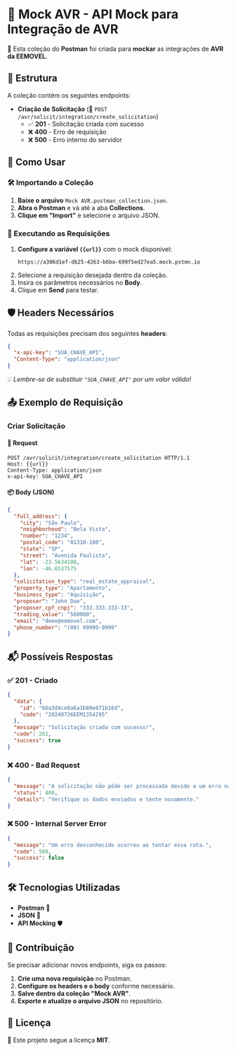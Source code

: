 # 📌 Mock AVR - API Mock para Integração de AVR  

🚀 Esta coleção do **Postman** foi criada para **mockar** as integrações de **AVR da EEMOVEL**.  

## 📂 Estrutura  

A coleção contém os seguintes endpoints:  

- **Criação de Solicitação** (📌 `POST /avr/solicit/integration/create_solicitation`)  
  - ✅ **201** - Solicitação criada com sucesso  
  - ❌ **400** - Erro de requisição  
  - ❌ **500** - Erro interno do servidor  

## 🔧 Como Usar  

### 🛠️ Importando a Coleção  

1. **Baixe o arquivo** `Mock AVR.postman_collection.json`.  
2. **Abra o Postman** e vá até a aba **Collections**.  
3. **Clique em "Import"** e selecione o arquivo JSON.  

### 📝 Executando as Requisições  

1. **Configure a variável `{{url}}`** com o mock disponível:  
   ```text
   https://a306d1ef-db25-4263-b6ba-699f5ed27ea5.mock.pstmn.io
   ```  
2. Selecione a requisição desejada dentro da coleção.  
3. Insira os parâmetros necessários no **Body**.  
4. Clique em **Send** para testar.  

## 🛡️ Headers Necessários  

Todas as requisições precisam dos seguintes **headers**:  

```json
{
  "x-api-key": "SUA_CHAVE_API",
  "Content-Type": "application/json"
}
```

💡 *Lembre-se de substituir `"SUA_CHAVE_API"` por um valor válido!*  

## 📤 Exemplo de Requisição  

### **Criar Solicitação**  

#### 📩 **Request**  

```http
POST /avr/solicit/integration/create_solicitation HTTP/1.1
Host: {{url}}
Content-Type: application/json
x-api-key: SUA_CHAVE_API
```

#### 📦 **Body (JSON)**  

```json
{
  "full_address": {
    "city": "São Paulo",
    "neighborhood": "Bela Vista",
    "number": "1234",
    "postal_code": "01310-100",
    "state": "SP",
    "street": "Avenida Paulista",
    "lat": -23.5634108,
    "lon": -46.6537575
  },
  "solicitation_type": "real_estate_appraisal",
  "property_type": "Apartamento",
  "business_type": "Aquisição",
  "proposer": "John Doe",
  "proposer_cpf_cnpj": "333.333.333-33",
  "trading_value": "560000",
  "email": "demo@eemovel.com",
  "phone_number": "(00) 99999-9999"
}
```

## 📬 Possíveis Respostas  

### ✅ **201 - Criado**  

```json
{
  "data": {
    "id": "66a3d4ce8a6a1b80e071b16d",
    "code": "20240726EEM1354295"
  },
  "message": "Solicitação criada com sucesso!",
  "code": 201,
  "success": true
}
```

### ❌ **400 - Bad Request**  

```json
{
  "message": "A solicitação não pôde ser processada devido a um erro na requisição.",
  "status": 400,
  "details": "Verifique os dados enviados e tente novamente."
}
```

### ❌ **500 - Internal Server Error**  

```json
{
  "message": "Um erro desconhecido ocorreu ao tentar essa rota.",
  "code": 500,
  "success": false
}
```

## 🛠️ Tecnologias Utilizadas  

- **Postman** 📨  
- **JSON** 📝  
- **API Mocking** 🛡️  

## 🤝 Contribuição  

Se precisar adicionar novos endpoints, siga os passos:  

1. **Crie uma nova requisição** no Postman.  
2. **Configure os headers e o body** conforme necessário.  
3. **Salve dentro da coleção "Mock AVR"**.  
4. **Exporte e atualize o arquivo JSON** no repositório.  

## 📄 Licença  

📝 Este projeto segue a licença **MIT**.  
